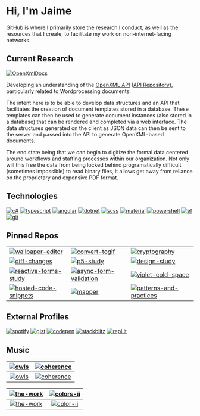 # Hi, I'm Jaime

GitHub is where I primarily store the research I conduct, as well as the resources that I create, to facilitate my work on non-internet-facing networks.

## Current Research

[![OpenXmlDocs](https://img.shields.io/badge/Repository-OpenXmlDocs-ff5252?style=flat-square)](https://github.com/JaimeStill/OpenXmlDocs)

Developing an understanding of the [OpenXML API](https://docs.microsoft.com/en-us/office/open-xml/working-with-wordprocessingml-documents) ([API Repository](https://github.com/OfficeDev/Open-XML-SDK)), particularly related to Wordprocessing documents.

The intent here is to be able to develop data structures and an API that facilitates the creation of document templates stored in a database. These templates can then be used to generate document instances (also stored in a database) that can be rendered and completed via a web interface. The data structures generated on the client as JSON data can then be sent to the server and passed into the API to generate OpenXML-based documents.

The end state being that we can begin to digitize the formal data centered around workflows and staffing processes within our organization. Not only will this free the data from being locked behind programatically difficult (sometimes impossible) to read binary files, it allows get away from reliance on the proprietary and expensive PDF format.

## Technologies
[![c#](https://img.shields.io/badge/-c%23-ff5252?style=flat-square)](https://docs.microsoft.com/en-us/dotnet/csharp/language-reference/)
[![typescript](https://img.shields.io/badge/-typescript-ffab40?style=flat-square)](https://developer.mozilla.org/en-US/docs/Web/JavaScript)
[![angular](https://img.shields.io/badge/-angular-ffff00?style=flat-square)](https://angular.io)
[![dotnet](https://img.shields.io/badge/-dotnet-b2ff59?style=flat-square)](https://docs.microsoft.com/en-us/dotnet/)
[![scss](https://img.shields.io/badge/-scss-69f0ae?style=flat-square)](https://sass-lang.com/)
[![material](https://img.shields.io/badge/-material-64ffda?style=flat-square)](https://material.angular.io)
[![powershell](https://img.shields.io/badge/-powershell-40c4ff?style=flat-square)](https://github.com/PowerShell/PowerShell)
[![ef](https://img.shields.io/badge/-ef%20core-536dfe?style=flat-square)](https://docs.microsoft.com/en-us/ef/core/)
[![git](https://img.shields.io/badge/-git-b388ff?style=flat-square)](https://git-scm.com)

## Pinned Repos

|   |   |   |
|---|---|---|
[![wallpaper-editor](https://img.shields.io/badge/r&d-wallpaper%20editor-ff5252?style=flat-square)](https://github.com/JaimeStill/wallpaper-editor) | [![convert-togif](https://img.shields.io/badge/utility-convert--togif-ffff00?style=flat-square)](https://github.com/JaimeStill/Convert-ToGif) | [![cryptography](https://img.shields.io/badge/r&d-cryptography-b2ff59?style=flat-square)](https://github.com/JaimeStill/cryptography)
[![diff-changes](https://img.shields.io/badge/r&d-diff%20changes-69f0ae?style=flat-square)](https://github.com/JaimeStill/diff-changes) | [![p5-study](https://img.shields.io/badge/r&d-p5%20study-64ffda?style=flat-square)](https://github.com/JaimeStill/p5-study) | [![design-study](https://img.shields.io/badge/r&d-design%20study-40c4ff?style=flat-square)](https://github.com/JaimeStill/design-study) 
[![reactive-forms-study](https://img.shields.io/badge/r&d-reactive%20forms%20study-536dfe?style=flat-square)](https://github.com/JaimeStill/reactive-forms-study) | [![async-form-validation](https://img.shields.io/badge/r&d-async%20form%20validation-b388ff?style=flat-square)](https://github.com/JaimeStill/async-form-validation) | [![violet-cold-space](https://img.shields.io/badge/r&d-violet%20cold%20space-ea80fc?style=flat-square)](https://github.com/JaimeStill/violet-cold-space) 
[![hosted-code-snippets](https://img.shields.io/badge/r&d-hosted%20code%20snippets-212121?style=flat-square)](https://github.com/JaimeStill/hosted-code-snippets) | [![mapper](https://img.shields.io/badge/r&d-mapper-546e7a?style=flat-square)](https://github.com/JaimeStill/Mapper) | [![patterns-and-practices](https://img.shields.io/badge/archive-patterns%20and%20practices-ffffff?style=flat-square)](https://github.com/JaimeStill/PatternsAndPractices) 

## External Profiles

[![spotify](https://img.shields.io/badge/-spotify-69f0ae?style=flat-square)](https://open.spotify.com/user/jaime.still)
[![gist](https://img.shields.io/badge/-gist-546e7a?style=flat-square)](https://gist.github.com/JaimeStill)
[![codepen](https://img.shields.io/badge/-codepen-212121?style=flat-square)](https://codepen.io/JaimeStill) 
[![stackblitz](https://img.shields.io/badge/-stackblitz-536dfe?style=flat-square)](https://stackblitz.com/@JaimeStill)
[![repl.it](https://img.shields.io/badge/-replit-ff5252?style=flat-square)](https://replit.com/@JaimeStill)

## Music

[![owls](https://m.media-amazon.com/images/I/614yi6atl7L.jpg)](https://open.spotify.com/album/6Ue1iqByWrHTVFUkTpnm7D?si=4e5df67516494561) | [![coherence](https://m.media-amazon.com/images/I/61UDxV4fPTL.jpg)](https://open.spotify.com/album/1AJgIx2VM7AV7p9IyiGerS?si=5f76ecfa914a43a1)
|:--:|:--:|
[![owls](https://img.shields.io/badge/Rivers%20of%20Nihil-Where%20Owls%20Know%20My%20Name-8fd989?style=flat-square)](https://open.spotify.com/album/6Ue1iqByWrHTVFUkTpnm7D?si=4e5df67516494561) | [![coherence](https://img.shields.io/badge/Be'lakor-Coherence-f5ece6?style=flat-square)](https://open.spotify.com/album/1AJgIx2VM7AV7p9IyiGerS?si=5f76ecfa914a43a1)

[![the-work](https://www.metalblade.com/us/covers/RiversOfNihil-TheWork.jpg)](https://open.spotify.com/album/7IyzDICfW1Hi7QsnJolkiR) | [![colors-ii](https://static.metacritic.com/images/products/music/9/74243c3bf2ba342d00df2a0c982df9fe.jpg)](https://open.spotify.com/album/0pR2aVMa03OjgroeQcDwQQ)
|:--:|:--:|
[![the-work](https://img.shields.io/badge/Rivers%20of%20Nihil-The%20Work-36758C?style=flat-square)](https://open.spotify.com/album/7IyzDICfW1Hi7QsnJolkiR) | [![color-ii](https://img.shields.io/badge/Between%20the%20Buried%20and%20Me-Colors%20II-BC5345?style=flat-square)](https://open.spotify.com/album/0pR2aVMa03OjgroeQcDwQQ)
